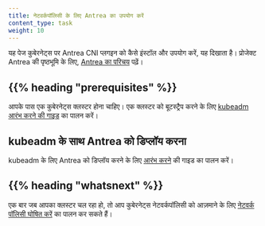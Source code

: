 ```yaml
---
title: नेटवर्कपॉलिसी के लिए Antrea का उपयोग करें
content_type: task
weight: 10
---
```


<!-- overview -->
यह पेज कुबेरनेट्स पर Antrea CNI प्लगइन को कैसे इंस्टॉल और उपयोग करें, यह दिखाता है।
प्रोजेक्ट Antrea की पृष्ठभूमि के लिए, [Antrea का परिचय](https://antrea.io/docs/) पढ़ें।

## {{% heading "prerequisites" %}}

आपके पास एक कुबेरनेट्स क्लस्टर होना चाहिए। एक क्लस्टर को बूटस्ट्रैप करने के लिए
[kubeadm आरंभ करने की गाइड](/docs/reference/setup-tools/kubeadm/) का पालन करें।

<!-- steps -->

## kubeadm के साथ Antrea को डिप्लॉय करना

kubeadm के लिए Antrea को डिप्लॉय करने के लिए [आरंभ करने](https://github.com/vmware-tanzu/antrea/blob/main/docs/getting-started.md) की गाइड का पालन करें।

## {{% heading "whatsnext" %}}

एक बार जब आपका क्लस्टर चल रहा हो, तो आप कुबेरनेट्स नेटवर्कपॉलिसी को आज़माने के लिए [नेटवर्क पॉलिसी घोषित करें](/docs/tasks/administer-cluster/declare-network-policy/) का पालन कर सकते हैं।
